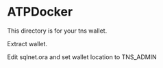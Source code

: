 # ATPDocker

This directory is for your tns wallet.

Extract wallet.

Edit sqlnet.ora and set wallet location to TNS_ADMIN
